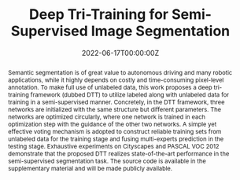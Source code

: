 ---
title: "Deep Tri-Training for Semi-Supervised Image Segmentation"
authors:
- Shan An
- Haogang Zhu
- Jiaao Zhang
- admin
- Siliang Wang
- Jianqin Yin
- Hong Zhang
date: "2022-06-17T00:00:00Z"
doi: ""

# Schedule page publish date (NOT publication's date).
publishDate: "2022-06-17T00:00:00Z"

# Publication type.
# Legend: 0 = Uncategorized; 1 = Conference paper; 2 = Journal article;
# 3 = Preprint / Working Paper; 4 = Report; 5 = Book; 6 = Book section;
# 7 = Thesis; 8 = Patent
publication_types: ["2"]

# Publication name and optional abbreviated publication name.
publication: IEEE Robotics and Automation Letters, 2022 (JCR Q2, IF = 3.741).
publication_short: '*RA-L* (JCR Q2, IF = 3.741)'

abstract: Semantic segmentation is of great value to autonomous driving and many robotic applications, while it highly depends on costly and time-consuming pixel-level annotation. To make full use of unlabeled data, this work proposes a deep tri-training framework (dubbed DTT) to utilize labeled along with unlabeled data for training in a semi-supervised manner. Concretely, in the DTT framework, three networks are initialized with the same structure but different parameters. The networks are optimized circularly, where one network is trained in each optimization step with the guidance of the other two networks. A simple yet effective voting mechanism is adopted to construct reliable training sets from unlabeled data for the training stage and fusing multi-experts prediction in the testing stage. Exhaustive experiments on Cityscapes and PASCAL VOC 2012 demonstrate that the proposed DTT realizes state-of-the-art performance in the semi-supervised segmentation task. The source code is available in the supplementary material and will be made publicly available.

# Summary. An optional shortened abstract.
# summary:

tags:
- Object Detection
- Segmentation and Categorization
- Semantic Scene Understanding
- Deep learning for visual perception
- Deep Learning Methods
featured: false

links:
#- name: Custom Link
#  url: http://example.org
url_pdf: ''
url_code: ''
url_dataset: ''
url_poster: ''
url_project: ''
url_slides: ''
url_source: ''
url_video: ''

# Featured image
# To use, add an image named `featured.jpg/png` to your page's folder. 
image:
  caption: ""
  focal_point: ""
  preview_only: false

# Associated Projects (optional).
#   Associate this publication with one or more of your projects.
#   Simply enter your project's folder or file name without extension.
#   E.g. `internal-project` references `content/project/internal-project/index.md`.
#   Otherwise, set `projects: []`.
# projects:
# - internal-project

# Slides (optional).
#   Associate this publication with Markdown slides.
#   Simply enter your slide deck's filename without extension.
#   E.g. `slides: "example"` references `content/slides/example/index.md`.
#   Otherwise, set `slides: ""`.
# slides: example


# <!-- <center>
# ![Star_plot](featured.jpg)
# <small>Overall performance of SOTA trackers with the proposed SCT enabled (markers in a dark color) or not (markers in a light color) in the newly constructed nighttime UAV tracking benchmark---DarkTrack2021. SCT significantly boosts the nighttime tracking performance of trackers in a plug-and-play manner.</small>
# </center> -->

---